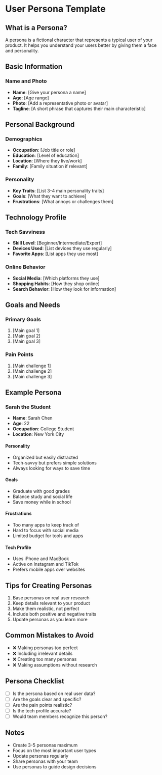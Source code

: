 # User Persona Template

## What is a Persona?
A persona is a fictional character that represents a typical user of your product. It helps you understand your users better by giving them a face and personality.

## Basic Information
### Name and Photo
- **Name**: [Give your persona a name]
- **Age**: [Age range]
- **Photo**: [Add a representative photo or avatar]
- **Tagline**: [A short phrase that captures their main characteristic]

## Personal Background
### Demographics
- **Occupation**: [Job title or role]
- **Education**: [Level of education]
- **Location**: [Where they live/work]
- **Family**: [Family situation if relevant]

### Personality
- **Key Traits**: [List 3-4 main personality traits]
- **Goals**: [What they want to achieve]
- **Frustrations**: [What annoys or challenges them]

## Technology Profile
### Tech Savviness
- **Skill Level**: [Beginner/Intermediate/Expert]
- **Devices Used**: [List devices they use regularly]
- **Favorite Apps**: [List apps they use most]

### Online Behavior
- **Social Media**: [Which platforms they use]
- **Shopping Habits**: [How they shop online]
- **Search Behavior**: [How they look for information]

## Goals and Needs
### Primary Goals
1. [Main goal 1]
2. [Main goal 2]
3. [Main goal 3]

### Pain Points
1. [Main challenge 1]
2. [Main challenge 2]
3. [Main challenge 3]

## Example Persona

### Sarah the Student
- **Name**: Sarah Chen
- **Age**: 22
- **Occupation**: College Student
- **Location**: New York City

#### Personality
- Organized but easily distracted
- Tech-savvy but prefers simple solutions
- Always looking for ways to save time

#### Goals
- Graduate with good grades
- Balance study and social life
- Save money while in school

#### Frustrations
- Too many apps to keep track of
- Hard to focus with social media
- Limited budget for tools and apps

#### Tech Profile
- Uses iPhone and MacBook
- Active on Instagram and TikTok
- Prefers mobile apps over websites

## Tips for Creating Personas
1. Base personas on real user research
2. Keep details relevant to your product
3. Make them realistic, not perfect
4. Include both positive and negative traits
5. Update personas as you learn more

## Common Mistakes to Avoid
- ❌ Making personas too perfect
- ❌ Including irrelevant details
- ❌ Creating too many personas
- ❌ Making assumptions without research

## Persona Checklist
- [ ] Is the persona based on real user data?
- [ ] Are the goals clear and specific?
- [ ] Are the pain points realistic?
- [ ] Is the tech profile accurate?
- [ ] Would team members recognize this person?

## Notes
- Create 3-5 personas maximum
- Focus on the most important user types
- Update personas regularly
- Share personas with your team
- Use personas to guide design decisions 